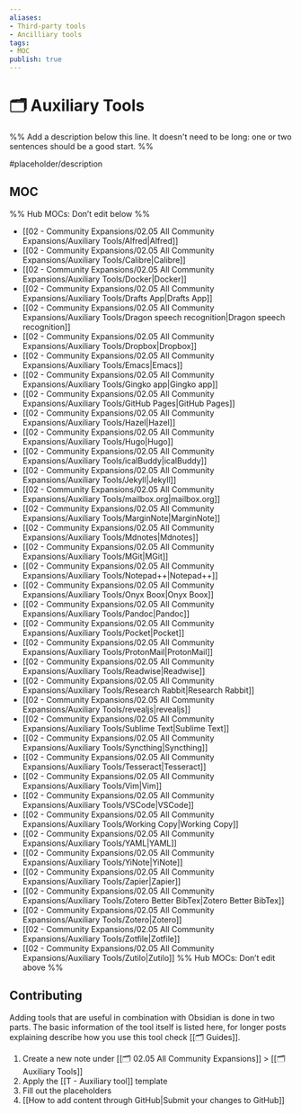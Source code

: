 ```yaml
---
aliases:
- Third-party tools
- Ancilliary tools
tags: 
- MOC
publish: true
---
```


# 🗂️ Auxiliary Tools

%% Add a description below this line. It doesn't need to be long: one or two sentences should be a good start. %%

#placeholder/description

## MOC

%% Hub MOCs: Don’t edit below  %%
-  [[02 - Community Expansions/02.05 All Community Expansions/Auxiliary Tools/Alfred|Alfred]]
-  [[02 - Community Expansions/02.05 All Community Expansions/Auxiliary Tools/Calibre|Calibre]]
-  [[02 - Community Expansions/02.05 All Community Expansions/Auxiliary Tools/Docker|Docker]]
-  [[02 - Community Expansions/02.05 All Community Expansions/Auxiliary Tools/Drafts App|Drafts App]]
-  [[02 - Community Expansions/02.05 All Community Expansions/Auxiliary Tools/Dragon speech recognition|Dragon speech recognition]]
-  [[02 - Community Expansions/02.05 All Community Expansions/Auxiliary Tools/Dropbox|Dropbox]]
-  [[02 - Community Expansions/02.05 All Community Expansions/Auxiliary Tools/Emacs|Emacs]]
-  [[02 - Community Expansions/02.05 All Community Expansions/Auxiliary Tools/Gingko app|Gingko app]]
-  [[02 - Community Expansions/02.05 All Community Expansions/Auxiliary Tools/GitHub Pages|GitHub Pages]]
-  [[02 - Community Expansions/02.05 All Community Expansions/Auxiliary Tools/Hazel|Hazel]]
-  [[02 - Community Expansions/02.05 All Community Expansions/Auxiliary Tools/Hugo|Hugo]]
-  [[02 - Community Expansions/02.05 All Community Expansions/Auxiliary Tools/icalBuddy|icalBuddy]]
-  [[02 - Community Expansions/02.05 All Community Expansions/Auxiliary Tools/Jekyll|Jekyll]]
-  [[02 - Community Expansions/02.05 All Community Expansions/Auxiliary Tools/mailbox.org|mailbox.org]]
-  [[02 - Community Expansions/02.05 All Community Expansions/Auxiliary Tools/MarginNote|MarginNote]]
-  [[02 - Community Expansions/02.05 All Community Expansions/Auxiliary Tools/Mdnotes|Mdnotes]]
-  [[02 - Community Expansions/02.05 All Community Expansions/Auxiliary Tools/MGit|MGit]]
-  [[02 - Community Expansions/02.05 All Community Expansions/Auxiliary Tools/Notepad++|Notepad++]]
-  [[02 - Community Expansions/02.05 All Community Expansions/Auxiliary Tools/Onyx Boox|Onyx Boox]]
-  [[02 - Community Expansions/02.05 All Community Expansions/Auxiliary Tools/Pandoc|Pandoc]]
-  [[02 - Community Expansions/02.05 All Community Expansions/Auxiliary Tools/Pocket|Pocket]]
-  [[02 - Community Expansions/02.05 All Community Expansions/Auxiliary Tools/ProtonMail|ProtonMail]]
-  [[02 - Community Expansions/02.05 All Community Expansions/Auxiliary Tools/Readwise|Readwise]]
-  [[02 - Community Expansions/02.05 All Community Expansions/Auxiliary Tools/Research Rabbit|Research Rabbit]]
-  [[02 - Community Expansions/02.05 All Community Expansions/Auxiliary Tools/revealjs|revealjs]]
-  [[02 - Community Expansions/02.05 All Community Expansions/Auxiliary Tools/Sublime Text|Sublime Text]]
-  [[02 - Community Expansions/02.05 All Community Expansions/Auxiliary Tools/Syncthing|Syncthing]]
-  [[02 - Community Expansions/02.05 All Community Expansions/Auxiliary Tools/Tesseract|Tesseract]]
-  [[02 - Community Expansions/02.05 All Community Expansions/Auxiliary Tools/Vim|Vim]]
-  [[02 - Community Expansions/02.05 All Community Expansions/Auxiliary Tools/VSCode|VSCode]]
-  [[02 - Community Expansions/02.05 All Community Expansions/Auxiliary Tools/Working Copy|Working Copy]]
-  [[02 - Community Expansions/02.05 All Community Expansions/Auxiliary Tools/YAML|YAML]]
-  [[02 - Community Expansions/02.05 All Community Expansions/Auxiliary Tools/YiNote|YiNote]]
-  [[02 - Community Expansions/02.05 All Community Expansions/Auxiliary Tools/Zapier|Zapier]]
-  [[02 - Community Expansions/02.05 All Community Expansions/Auxiliary Tools/Zotero Better BibTex|Zotero Better BibTex]]
-  [[02 - Community Expansions/02.05 All Community Expansions/Auxiliary Tools/Zotero|Zotero]]
-  [[02 - Community Expansions/02.05 All Community Expansions/Auxiliary Tools/Zotfile|Zotfile]]
-  [[02 - Community Expansions/02.05 All Community Expansions/Auxiliary Tools/Zutilo|Zutilo]]
%% Hub MOCs: Don’t edit above  %%

## Contributing

Adding tools that are useful in combination with Obsidian is done in two parts. The basic information of the tool itself is listed here, for longer posts explaining describe how you use this tool check [[🗂️ Guides]].

1. Create a new note under [[🗂️ 02.05 All Community Expansions]] > [[🗂️ Auxiliary Tools]]
2. Apply the [[T - Auxiliary tool]] template
3. Fill out the placeholders
4. [[How to add content through GitHub|Submit your changes to GitHub]]
